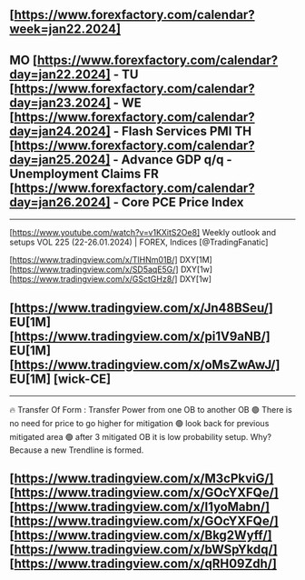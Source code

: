 [https://www.forexfactory.com/calendar?week=jan22.2024]
------------------------------------------------------------
MO [https://www.forexfactory.com/calendar?day=jan22.2024] - 
TU [https://www.forexfactory.com/calendar?day=jan23.2024] - 
WE [https://www.forexfactory.com/calendar?day=jan24.2024] - Flash Services PMI
TH [https://www.forexfactory.com/calendar?day=jan25.2024] - Advance GDP q/q - Unemployment Claims
FR [https://www.forexfactory.com/calendar?day=jan26.2024] - Core PCE Price Index 
------------------------------------------------------------


------------------------------------------------------------
[https://www.youtube.com/watch?v=v1KXitS2Oe8] Weekly outlook and setups VOL 225 (22-26.01.2024) | FOREX, Indices [@TradingFanatic]

[https://www.tradingview.com/x/TlHNm01B/] DXY[1M]
[https://www.tradingview.com/x/SD5aqE5G/] DXY[1w]
[https://www.tradingview.com/x/GSctGHz8/] DXY[1w]

[https://www.tradingview.com/x/Jn48BSeu/] EU[1M]
[https://www.tradingview.com/x/pi1V9aNB/] EU[1M]
[https://www.tradingview.com/x/oMsZwAwJ/] EU[1M] [wick-CE]
------------------------------------------------------------

------------------------------------------------------------
🔥 Transfer Of Form : Transfer Power from one OB to another OB
🟢 There is no need for price to go higher for mitigation
🟢 look back for previous mitigated area
🟢 after 3 mitigated OB it is low probability setup. Why? Because a new Trendline is formed.

[https://www.tradingview.com/x/M3cPkviG/]
[https://www.tradingview.com/x/GOcYXFQe/]
[https://www.tradingview.com/x/I1yoMabn/]
[https://www.tradingview.com/x/GOcYXFQe/]
[https://www.tradingview.com/x/Bkg2Wyff/]
[https://www.tradingview.com/x/bWSpYkdq/]
[https://www.tradingview.com/x/qRH09Zdh/]
------------------------------------------------------------

